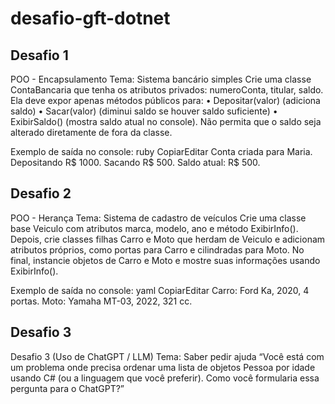 # desafio-gft-dotnet

## Desafio 1

POO - Encapsulamento
Tema: Sistema bancário simples
Crie uma classe ContaBancaria que tenha os atributos privados: numeroConta, titular, saldo.
Ela deve expor apenas métodos públicos para:
• Depositar(valor) (adiciona saldo)
• Sacar(valor) (diminui saldo se houver saldo suficiente)
• ExibirSaldo() (mostra saldo atual no console).
Não permita que o saldo seja alterado diretamente de fora da classe.

Exemplo de saída no console:
ruby
CopiarEditar
Conta criada para Maria.
Depositando R$ 1000.
Sacando R$ 500.
Saldo atual: R$ 500.

## Desafio 2

POO - Herança
Tema: Sistema de cadastro de veículos
Crie uma classe base Veiculo com atributos marca, modelo, ano e método ExibirInfo().
Depois, crie classes filhas Carro e Moto que herdam de Veiculo e adicionam atributos
próprios, como portas para Carro e cilindradas para Moto.
No final, instancie objetos de Carro e Moto e mostre suas informações usando ExibirInfo().

Exemplo de saída no console:
yaml
CopiarEditar
Carro: Ford Ka, 2020, 4 portas.
Moto: Yamaha MT-03, 2022, 321 cc.

## Desafio 3

Desafio 3 (Uso de ChatGPT / LLM)
Tema: Saber pedir ajuda
“Você está com um problema onde precisa ordenar uma lista de objetos Pessoa por idade
usando C# (ou a linguagem que você preferir).
Como você formularia essa pergunta para o ChatGPT?”
